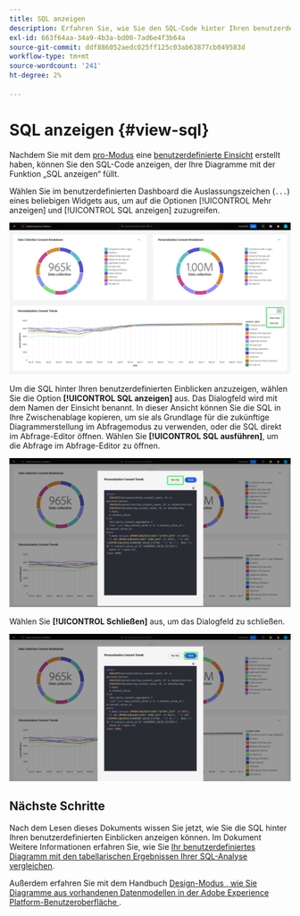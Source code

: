 ```yaml
---
title: SQL anzeigen
description: Erfahren Sie, wie Sie den SQL-Code hinter Ihren benutzerdefinierten Einblicken anzeigen.
exl-id: 663f64aa-34a9-4b3a-bd00-7ad6e4f3b64a
source-git-commit: ddf886052aedc025ff125c03ab63877cb049583d
workflow-type: tm+mt
source-wordcount: '241'
ht-degree: 2%

---
```


# SQL anzeigen {#view-sql}

Nachdem Sie mit dem [pro-Modus](./overview.md#query-pro-mode) eine [benutzerdefinierte Einsicht](./overview.md) erstellt haben, können Sie den SQL-Code anzeigen, der Ihre Diagramme mit der Funktion „SQL anzeigen“ füllt.

Wählen Sie im benutzerdefinierten Dashboard die Auslassungszeichen (`...`) eines beliebigen Widgets aus, um auf die Optionen [!UICONTROL Mehr anzeigen] und [!UICONTROL SQL anzeigen] zuzugreifen.

![Ein benutzerdefiniertes Dashboard mit einem Insight-Dropdown-Menü mit Auslassungspunkten und den hervorgehobenen Optionen „Mehr anzeigen“ und „SQL anzeigen“.](../images/sql-insights-query-pro-mode/ellipses-dropdown.png)

Um die SQL hinter Ihren benutzerdefinierten Einblicken anzuzeigen, wählen Sie die Option **[!UICONTROL SQL anzeigen]** aus. Das Dialogfeld wird mit dem Namen der Einsicht benannt. In dieser Ansicht können Sie die SQL in Ihre Zwischenablage kopieren, um sie als Grundlage für die zukünftige Diagrammerstellung im Abfragemodus zu verwenden, oder die SQL direkt im Abfrage-Editor öffnen. Wählen Sie **[!UICONTROL SQL ausführen]**, um die Abfrage im Abfrage-Editor zu öffnen.

![Ein Dialogfeld, das die SQL eines Insights anzeigt, mit hervorgehobener Option „SQL“ und „SQL ausführen“.](../images/sql-insights-query-pro-mode/view-sql.png)

Wählen Sie **[!UICONTROL Schließen]** aus, um das Dialogfeld zu schließen.

![Ein Dialogfeld, das den SQL-Code einer Insight anzeigt, mit hervorgehobener Option „Schließen“.](../images/sql-insights-query-pro-mode/close-sql-dialog.png)

## Nächste Schritte

Nach dem Lesen dieses Dokuments wissen Sie jetzt, wie Sie die SQL hinter Ihren benutzerdefinierten Einblicken anzeigen können. Im Dokument Weitere Informationen erfahren Sie, wie Sie [Ihr benutzerdefiniertes Diagramm mit den tabellarischen Ergebnissen Ihrer SQL-Analyse vergleichen](./view-more.md).

Außerdem erfahren Sie mit dem Handbuch [ Design-Modus , wie Sie Diagramme aus vorhandenen Datenmodellen in der Adobe Experience Platform-Benutzeroberfläche ](../standard-dashboards.md).
